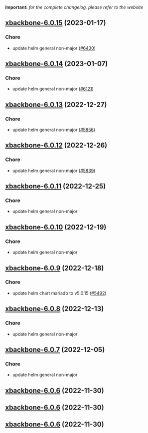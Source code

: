 **Important:**
*for the complete changelog, please refer to the website*




## [xbackbone-6.0.15](https://github.com/truecharts/charts/compare/xbackbone-6.0.14...xbackbone-6.0.15) (2023-01-17)

### Chore

- update helm general non-major ([#6430](https://github.com/truecharts/charts/issues/6430))
  
  


## [xbackbone-6.0.14](https://github.com/truecharts/charts/compare/xbackbone-6.0.13...xbackbone-6.0.14) (2023-01-07)

### Chore

- update helm general non-major ([#6121](https://github.com/truecharts/charts/issues/6121))
  
  


## [xbackbone-6.0.13](https://github.com/truecharts/charts/compare/xbackbone-6.0.12...xbackbone-6.0.13) (2022-12-27)

### Chore

- update helm general non-major ([#5856](https://github.com/truecharts/charts/issues/5856))
  
  


## [xbackbone-6.0.12](https://github.com/truecharts/charts/compare/xbackbone-6.0.11...xbackbone-6.0.12) (2022-12-26)

### Chore

- update helm general non-major ([#5839](https://github.com/truecharts/charts/issues/5839))
  
  


## [xbackbone-6.0.11](https://github.com/truecharts/charts/compare/xbackbone-6.0.10...xbackbone-6.0.11) (2022-12-25)

### Chore

- update helm general non-major
  
  


## [xbackbone-6.0.10](https://github.com/truecharts/charts/compare/xbackbone-6.0.9...xbackbone-6.0.10) (2022-12-19)

### Chore

- update helm general non-major
  
  


## [xbackbone-6.0.9](https://github.com/truecharts/charts/compare/xbackbone-6.0.8...xbackbone-6.0.9) (2022-12-18)

### Chore

- update helm chart mariadb to v5.0.15 ([#5492](https://github.com/truecharts/charts/issues/5492))
  
  


## [xbackbone-6.0.8](https://github.com/truecharts/charts/compare/xbackbone-6.0.7...xbackbone-6.0.8) (2022-12-13)

### Chore

- update helm general non-major
  
  


## [xbackbone-6.0.7](https://github.com/truecharts/charts/compare/xbackbone-6.0.6...xbackbone-6.0.7) (2022-12-05)

### Chore

- update helm general non-major
  
  


## [xbackbone-6.0.6](https://github.com/truecharts/charts/compare/xbackbone-6.0.4...xbackbone-6.0.6) (2022-11-30)




## [xbackbone-6.0.6](https://github.com/truecharts/charts/compare/xbackbone-6.0.4...xbackbone-6.0.6) (2022-11-30)




## [xbackbone-6.0.6](https://github.com/truecharts/charts/compare/xbackbone-6.0.4...xbackbone-6.0.6) (2022-11-30)

